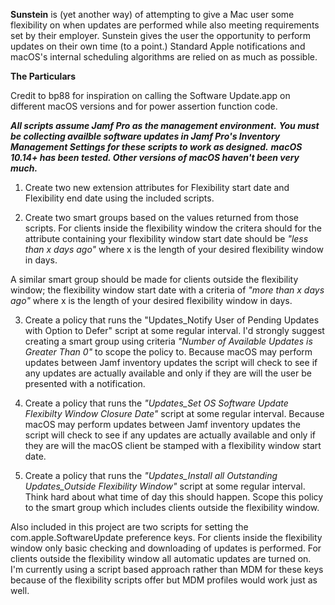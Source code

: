 **Sunstein** is (yet another way) of attempting to give a Mac user some flexibility on when updates are performed while also meeting requirements set by their employer. Sunstein gives the user the opportunity to perform updates on their own time (to a point.)
Standard Apple notifications and macOS's internal scheduling algorithms are relied on as much as possible.

**The Particulars**

Credit to bp88 for inspiration on calling the Software Update.app on different macOS versions and for power assertion function code.

***All scripts assume Jamf Pro as the management environment.***
***You must be collecting availble software updates in Jamf Pro's Inventory Management Settings for these scripts to work as designed.***
***macOS 10.14+ has been tested. Other versions of macOS haven't been very much.***

1. Create two new extension attributes for Flexibility start date and Flexibility end date using the included scripts.

2. Create two smart groups based on the values returned from those scripts. For clients inside the flexibility window the
critera should for the attribute containing your flexibility window start date should be *"less than x days ago"* where x is the length of your desired flexibility window in days.

A similar smart group should be made for clients outside the flexibility window; the flexibility window start date with a criteria of *"more than x days ago"* where x is the length of your desired flexibility window in days.

3. Create a policy that runs the "Updates_Notify User of Pending Updates with Option to Defer" script at some regular interval.
I'd strongly suggest creating a smart group using criteria *"Number of Available Updates is Greater Than 0"* to scope the policy to.
Because macOS may perform updates between Jamf inventory updates the script will check to see if any updates are actually available
and only if they are will the user be presented with a notification.

4. Create a policy that runs the *"Updates_Set OS Software Update Flexibilty Window Closure Date"* script at some regular interval.
Because macOS may perform updates between Jamf inventory updates the script will check to see if any updates are actually available
and only if they are will the macOS client be stamped with a flexibility window start date.

5. Create a policy that runs the *"Updates_Install all Outstanding Updates_Outside Flexibility Window"* script at some regular interval. Think hard about what time of day this should happen.
Scope this policy to the smart group which includes clients outside the flexibility window.


Also included in this project are two scripts for setting the com.apple.SoftwareUpdate preference keys. For clients inside the flexibility window only basic checking and downloading of updates is performed. For clients outside the flexibility window all automatic updates are turned on. I'm currently using a script based approach rather than MDM for these keys because of the flexibility scripts offer but MDM profiles would work just as well.
